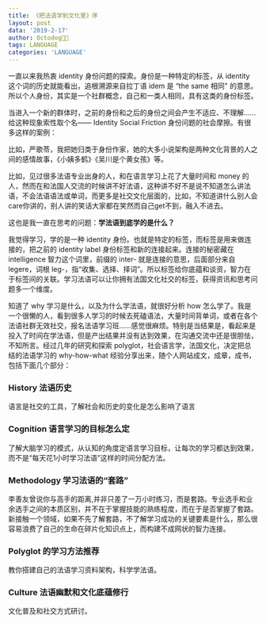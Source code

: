 ```yaml
---
title: 《把法语学到文化里》序
layout: post
data: '2019-2-17'
author: Octodog🐙🐶
tags: LANGUAGE
categories: 'LANGUAGE'
---
```


一直以来我热衷 identity 身份问题的探索。身份是一种特定的标签，从 identity 这个词的历史就能看出，追根溯源来自拉丁语 idem 是 “the same 相同" 的意思。所以个人身份，其实是一个社群概念，自己和一类人相同，具有这类的身份标签。

当进入一个新的群体时，之前的身份和之后的身份之间会产生不适应、不理解……给这种现象索性取个名—— Identity Social Friction 身份问题的社会摩擦。有很多这样的案例：

比如，严歌苓，我把她归类于身份作家，她的大多小说架构是两种文化背景的人之间的感情故事，《小姨多鹤》《吴川是个黄女孩》等。

比如，见过很多法语专业出身的人，和在语言学习上花了大量时间和 money 的人，然而在和法国人交流的时候讲不好法语，这种讲不好不是说不知道怎么讲法语，不会法语语法或单词，而更多是社交文化层面的，比如，不知道讲什么别人会care你讲的，别人讲的笑话大家都在笑然而自己get不到，融入不进去。

这也是我一直在思考的问题：**学法语到底学的是什么？**

我觉得学习，学的是一种 identity 身份。也就是特定的标签，而标签是用来做连接的，把之前的 identity label 身份标签和新的连接起来。连接的秘密藏在 intelligence 智力这个词里，前缀的 inter- 就是连接的意思，后面部分来自 legere，词根 leg-，指“收集、选择、择词”。所以标签给你底蕴和谈资，智力在于标签间的关联。学习法语可以让你拥有法国文化社交的标签，获得资讯和思考问题多一个维度。

知道了 why 学习是什么，以及为什么学法语，就很好分析 how 怎么学了。我是一个很懒的人，看到很多人学习的时候去死磕语法，大量时间背单词，或者在各个法语社群无效社交，报名法语学习班……感觉很麻烦。特别是当结果是，看起来是投入了时间在学法语，但是产出结果并没有达到效果，在沟通交流中还是很胆怯，不知所言。经过几年的研究和探索 polyglot，社会语言学，法国文化，决定把总结的法语学习的 why-how-what 经验分享出来，随个人网站成文，成章，成书，包括下面几个部分：

### History 法语历史

语言是社交的工具，了解社会和历史的变化是怎么影响了语言

### Cognition 语言学习的目标怎么定

了解大脑学习的模式，从认知的角度定语言学习目标，让每次的学习都达到效果，而不是“每天花1小时学习法语”这样的时间分配方法。

### Methodology 学习法语的“套路”

李善友曾说你与高手的距离,并非只差了一万小时练习，而是套路。专业选手和业余选手之间的本质区别，并不在于掌握技能的熟练程度，而在于是否掌握了套路。新接触一个领域，如果不先了解套路，不了解学习成功的关键要素是什么，那么很容易浪费了自己的生命在碎片化知识点上，而构建不成网状的智力连接。

### Polyglot 的学习方法推荐

教你搭建自己的法语学习资料架构，科学学法语。

### Culture 法语幽默和文化底蕴修行

文化普及和社交方式研讨。

